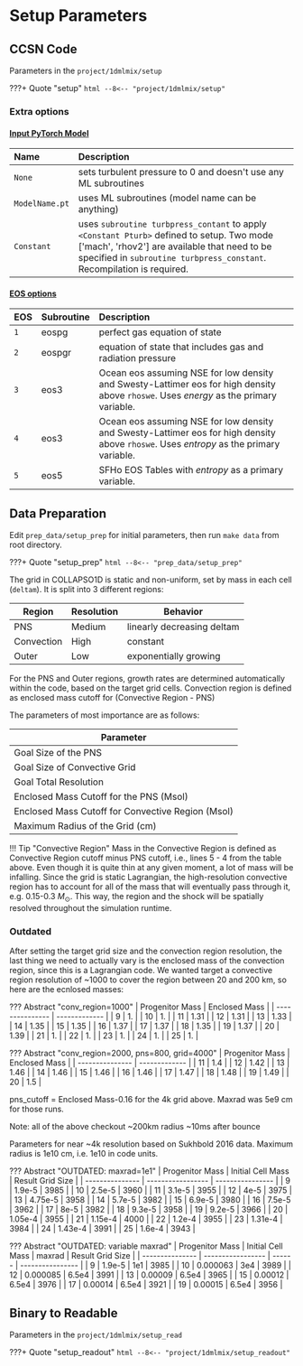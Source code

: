 # Setup Parameters

## CCSN Code

Parameters in the `project/1dmlmix/setup`

???+ Quote "setup"
    ```html
    --8<-- "project/1dmlmix/setup"
    ```

### Extra options
#### [Input PyTorch Model](#__codelineno-0-6)
| Name           | Description                                                     |
| :------------- | :-------------------------------------------------------------- |
| `None`         | sets turbulent pressure to 0 and doesn't use any ML subroutines |
| `ModelName.pt` | uses ML subroutines (model name can be anything)                |
| `Constant` | uses `subroutine turbpress_contant` to apply `<Constant Pturb>` defined to setup. Two mode ['mach', 'rhov2'] are available that need to be specified in `subroutine turbpress_constant`. Recompilation is required.            |

#### [EOS options](#__codelineno-0-22)

| EOS  | Subroutine | Description                                                                                                                             |
| :--- | :--------- | :-------------------------------------------------------------------------------------------------------------------------------------- |
| `1`  | eospg      | perfect gas equation of state                                                                                                           |
| `2`  | eospgr     | equation of state that includes gas and radiation pressure                                                                              |
| `3`  | eos3       | Ocean eos assuming NSE for low density and Swesty-Lattimer eos for high density above `rhoswe`. Uses *energy* as the primary variable.  |
| `4`  | eos3       | Ocean eos assuming NSE for low density and Swesty-Lattimer eos for high density above `rhoswe`. Uses *entropy* as the primary variable. |
| `5`  | eos5       | SFHo EOS Tables with *entropy* as a primary variable.                                                                                   |

## Data Preparation

Edit `prep_data/setup_prep` for initial parameters, then run `make data` from root directory.

???+ Quote "setup_prep"
    ```html
    --8<-- "prep_data/setup_prep"
    ```

The grid in COLLAPSO1D is static and non-uniform, set by mass in each cell (`deltam`). It is split into 3 different regions:

| Region     | Resolution | Behavior                   |
| ---------- | ---------- | -------------------------- |
| PNS        | Medium     | linearly decreasing deltam |
| Convection | High       | constant                   |
| Outer      | Low        | exponentially growing      |

For the PNS and Outer regions, growth rates are determined automatically within the code, based on the target grid cells. Convection region is defined as enclosed mass cutoff for (Convective Region - PNS)


The parameters of most importance are as follows:

| Parameter                                         |
| ------------------------------------------------- |
| Goal Size of the PNS                              |
| Goal Size of Convective Grid                      |
| Goal Total Resolution                             |
| Enclosed Mass Cutoff for the PNS (Msol)           |
| Enclosed Mass Cutoff for Convective Region (Msol) |
| Maximum Radius of the Grid (cm)                   |

!!! Tip "Convective Region"
    Mass in the Convective Region is defined as Convective Region cutoff minus PNS cutoff, i.e., lines 5 - 4 from the table above. Even though it is quite thin at any given moment, a lot of mass will be infalling. Since the grid is static Lagrangian, the high-resolution convective region has to account for all of the mass that will eventually pass through it, e.g. 0.15-0.3 $M_{\odot}$. This way, the region and the shock will be spatially resolved throughout the simulation runtime.

### Outdated

After setting the target grid size and the convection region resolution, the last thing we need to actually vary is the enclosed mass of the convection region, since this is a Lagrangian code. We wanted target a convective region resolution of ~1000 to cover the region between 20 and 200 km, so here are the ecnlosed masses:

??? Abstract "conv_region=1000"
    | Progenitor Mass | Enclosed Mass |
    | --------------- | ------------- |
    | 9               | 1.            |
    | 10              | 1.            |
    | 11              | 1.31          |
    | 12              | 1.31          |
    | 13              | 1.33          |
    | 14              | 1.35          |
    | 15              | 1.35          |
    | 16              | 1.37          |
    | 17              | 1.37          |
    | 18              | 1.35          |
    | 19              | 1.37          |
    | 20              | 1.39          |
    | 21              | 1.            |
    | 22              | 1.            |
    | 23              | 1.            |
    | 24              | 1.            |
    | 25              | 1.            |

??? Abstract "conv_region=2000, pns=800, grid=4000"
    | Progenitor Mass | Enclosed Mass |
    | --------------- | ------------- |
    | 11              | 1.4           |
    | 12              | 1.42          |
    | 13              | 1.46          |
    | 14              | 1.46          |
    | 15              | 1.46          |
    | 16              | 1.46          |
    | 17              | 1.47          |
    | 18              | 1.48          |
    | 19              | 1.49          |
    | 20              | 1.5           |

pns_cutoff = Enclosed Mass-0.16 for the 4k grid above. Maxrad was 5e9 cm for those runs.

Note: all of the above checkout ~200km radius ~10ms after bounce

Parameters for near ~4k resolution based on Sukhbold 2016 data. Maximum radius is 1e10 cm, i.e. 1e10 in code units.

??? Abstract "OUTDATED: maxrad=1e1"
    | Progenitor Mass | Initial Cell Mass | Result Grid Size |
    | --------------- | ----------------- | ---------------- |
    | 9               | 1.9e-5            | 3985             |
    | 10              | 2.5e-5            | 3960             |
    | 11              | 3.1e-5            | 3955             |
    | 12              | 4e-5              | 3975             |
    | 13              | 4.75e-5           | 3958             |
    | 14              | 5.7e-5            | 3982             |
    | 15              | 6.9e-5            | 3980             |
    | 16              | 7.5e-5            | 3962             |
    | 17              | 8e-5              | 3982             |
    | 18              | 9.3e-5            | 3958             |
    | 19              | 9.2e-5            | 3966             |
    | 20              | 1.05e-4           | 3955             |
    | 21              | 1.15e-4           | 4000             |
    | 22              | 1.2e-4            | 3955             |
    | 23              | 1.31e-4           | 3984             |
    | 24              | 1.43e-4           | 3991             |
    | 25              | 1.6e-4            | 3943             |

??? Abstract "OUTDATED: variable maxrad"
    | Progenitor Mass | Initial Cell Mass | maxrad | Result Grid Size |
    | --------------- | ----------------- | ------ | ---------------- |
    | 9               | 1.9e-5            | 1e1    | 3985             |
    | 10              | 0.000063          | 3e4    | 3989             |
    | 12              | 0.000085          | 6.5e4  | 3991             |
    | 13              | 0.00009           | 6.5e4  | 3965             |
    | 15              | 0.00012           | 6.5e4  | 3976             |
    | 17              | 0.00014           | 6.5e4  | 3921             |
    | 19              | 0.00015           | 6.5e4  | 3956             |


## Binary to Readable

Parameters in the `project/1dmlmix/setup_read`

???+ Quote "setup_readout"
    ```html
    --8<-- "project/1dmlmix/setup_readout"
    ```